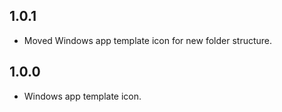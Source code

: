 ## 1.0.1

* Moved Windows app template icon for new folder structure.

## 1.0.0

* Windows app template icon.
